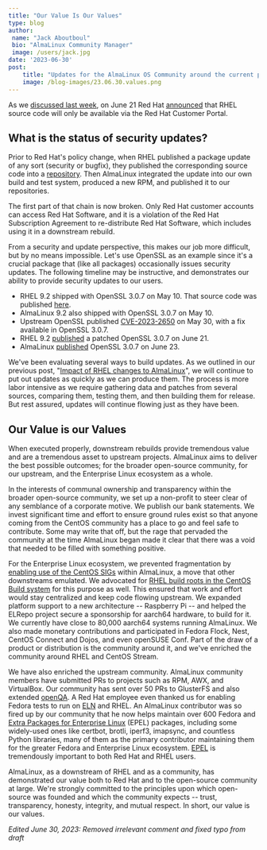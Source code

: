 ```yaml
---
title: "Our Value Is Our Values"
type: blog
author: 
 name: "Jack Aboutboul"
 bio: "AlmaLinux Community Manager"
 image: /users/jack.jpg
date: '2023-06-30'
post:
    title: "Updates for the AlmaLinux OS Community around the current post-RHEL news status."
    image: /blog-images/23.06.30.values.png
---
```


As we [discussed last week](https://almalinux.org/blog/impact-of-rhel-changes/), on June 21 Red Hat [announced](https://www.redhat.com/en/blog/furthering-evolution-centos-stream) that RHEL source code will only be available via the Red Hat Customer Portal.

## What is the status of security updates?

Prior to Red Hat's policy change, when RHEL published a package update of any sort (security or bugfix), they published the corresponding source code into a [repository](http://git.centos.org). Then AlmaLinux integrated the update into our own build and test system, produced a new RPM, and published it to our repositories.

The first part of that chain is now broken. Only Red Hat customer accounts can access Red Hat Software, and it is a violation of the Red Hat Subscription Agreement to re-distribute Red Hat Software, which includes using it in a downstream rebuild.

From a security and update perspective, this makes our job more difficult, but by no means impossible. Let's use OpenSSL as an example since it's a crucial package that (like all packages) occasionally issues security updates. The following timeline may be instructive, and demonstrates our ability to provide security updates to our users.

-   RHEL 9.2 shipped with OpenSSL 3.0.7 on May 10. That source code was published [here](https://git.centos.org/rpms/openssl/tree/f856de47f51f8c949c41527034be360d859d5489).
-   AlmaLinux 9.2 also shipped with OpenSSL 3.0.7 on May 10.
-   Upstream OpenSSL published [CVE-2023-2650](https://www.openssl.org/news/secadv/20230530.txt) on May 30, with a fix available in OpenSSL 3.0.7.
-   RHEL 9.2 [published](https://access.redhat.com/errata/RHSA-2023:3722) a patched OpenSSL 3.0.7 on June 21.
-   AlmaLinux [published](https://errata.almalinux.org/9/ALSA-2023-3722.html) OpenSSL 3.0.7 on June 23.

We've been evaluating several ways to build updates. As we outlined in our previous post, "[Impact of RHEL changes to AlmaLinux](https://almalinux.org/blog/impact-of-rhel-changes/)", we will continue to put out updates as quickly as we can produce them. The process is more labor intensive as we require gathering data and patches from several sources, comparing them, testing them, and then building them for release. But rest assured, updates will continue flowing just as they have been.

## Our Value is our Values

When executed properly, downstream rebuilds provide tremendous value and are a tremendous asset to upstream projects. AlmaLinux aims to deliver the best possible outcomes; for the broader open-source community, for our upstream, and the Enterprise Linux ecosystem as a whole.

In the interests of communal ownership and transparency within the broader open-source community, we set up a non-profit to steer clear of any semblance of a corporate motive. We publish our bank statements. We invest significant time and effort to ensure ground rules exist so that anyone coming from the CentOS community has a place to go and feel safe to contribute. Some may write that off, but the rage that pervaded the community at the time AlmaLinux began made it clear that there was a void that needed to be filled with something positive.

For the Enterprise Linux ecosystem, we prevented fragmentation by [enabling use of the CentOS SIGs](https://almalinux.org/blog/announcing-centos-sig-repository-availability-in-almalinux/) within AlmaLinux, a move that other downstreams emulated. We advocated for [RHEL build roots in the CentOS Build system](https://pagure.io/centos-infra/issue/400) for this purpose as well. This ensured that work and effort would stay centralized and keep code flowing upstream. We expanded platform support to a new architecture -- Raspberry Pi -- and helped the ELRepo project secure a sponsorship for aarch64 hardware, to build for it. We currently have close to 80,000 aarch64 systems running AlmaLinux. We also made monetary contributions and participated in Fedora Flock, Nest, CentOS Connect and Dojos, and even openSUSE Conf. Part of the draw of a product or distribution is the community around it, and we've enriched the community around RHEL and CentOS Stream.

We have also enriched the upstream community. AlmaLinux community members have submitted PRs to projects such as RPM, AWX, and VirtualBox. Our community has sent over 50 PRs to GlusterFS and also extended [openQA](https://news.opensuse.org/2023/05/30/almalinux-contributes-to-openqa-addes-support-features/). A Red Hat employee even thanked us for enabling Fedora tests to run on [ELN](https://docs.fedoraproject.org/en-US/eln/) and RHEL. An AlmaLinux contributor was so fired up by our community that he now helps maintain over 600 Fedora and [Extra Packages for Enterprise Linux](https://docs.fedoraproject.org/en-US/epel/) (EPEL) packages, including some widely-used ones like certbot, brotli, iperf3, imapsync, and countless Python libraries, many of them as the primary contributor maintaining them for the greater Fedora and Enterprise Linux ecosystem. [EPEL](https://docs.fedoraproject.org/en-US/epel/) is tremendously important to both Red Hat and RHEL users.

AlmaLinux, as a downstream of RHEL and as a community, has demonstrated our value both to Red Hat and to the open-source community at large. We're strongly committed to the principles upon which open-source was founded and which the community expects -- trust, transparency, honesty, integrity, and mutual respect. In short, our value is our values.

*Edited June 30, 2023: Removed irrelevant comment and fixed typo from draft*
